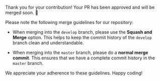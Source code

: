 Thank you for your contribution! Your PR has been approved and will be merged soon. :rocket:

Please note the following merge guidelines for our repository:

- When merging into the `develop` branch, please use the **Squash and Merge** option. This helps to keep the commit history of the `develop` branch clean and understandable.

- When merging into the `master` branch, please do a **normal merge commit**. This ensures that we have a complete commit history in the `master` branch. 

We appreciate your adherence to these guidelines. Happy coding!
